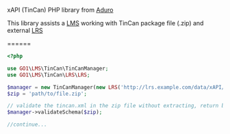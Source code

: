 xAPI (TinCan) PHP library from [Aduro](http://adurolms.com)

This library assists a [LMS](http://en.wikipedia.org/wiki/Learning_management_system) 
working with TinCan package file (.zip) and external [LRS](http://tincanapi.com/learning-record-store/)

======


``` php
<?php

use GO1\LMS\TinCan\TinCanManager;
use GO1\LMS\TinCan\LRS\LRS;

$manager = new TinCanManager(new LRS('http://lrs.example.com/data/xAPI/', 'user', 'password'));
$zip = 'path/to/file.zip';

// validate the tincan.xml in the zip file without extracting, return boolean
$manager->validateSchema($zip);

//continue...
```